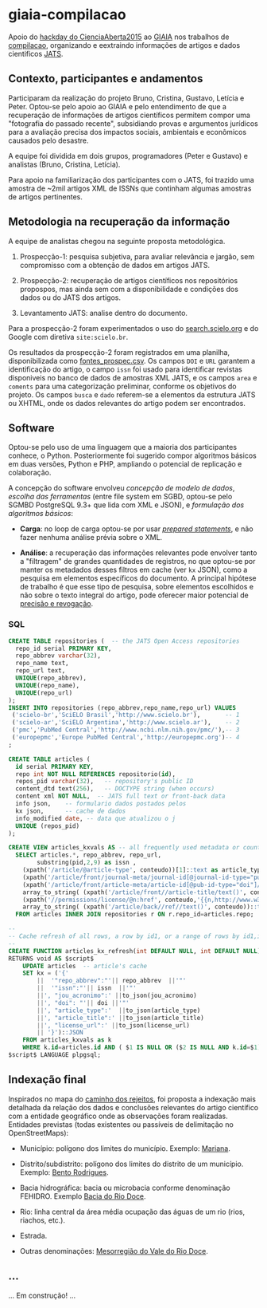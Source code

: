 # giaia-compilacao
Apoio do [hackday do CienciaAberta2015](https://pt.wikiversity.org/wiki/Ci%C3%AAncia_Aberta_2015/Hackday,_sugest%C3%B5es) ao [GIAIA](http://giaia.eco.br/) nos trabalhos de [compilacao](http://giaia.eco.br/compilacao-de-informacoes-e-dados-publicados/), organizando e eextraindo informações de artigos e dados cientificos [JATS](https://en.wikipedia.org/wiki/Journal_Article_Tag_Suite).

## Contexto, participantes e andamentos

Participaram da realização do projeto Bruno, Cristina, Gustavo, Letícia e Peter. Optou-se pelo apoio ao GIAIA e pelo entendimento de que a recuperação de informações de artigos científicos permitem compor uma "fotografia do passado recente", subsidiando provas e argumentos jurídicos para a avaliação precisa dos impactos sociais, ambientais e econômicos causados pelo desastre.

A equipe foi dividida em dois grupos, programadores (Peter e Gustavo) e analistas (Bruno, Cristina, Letícia).

Para apoio na familiarização dos participantes com o JATS, foi trazido uma amostra de ~2mil artigos XML de ISSNs que continham algumas amostras de artigos pertinentes. 

## Metodologia na recuperação da informação
A equipe de analistas chegou na seguinte proposta metodológica.

 1. Prospecção-1: pesquisa subjetiva, para avaliar relevância e jargão, sem compromisso com a obtenção de dados em artigos JATS.

 2. Prospecção-2: recuperação de artigos científicos nos repositórios propospos, mas ainda sem com a disponibilidade e condições dos dados ou do JATS dos artigos.

 3. Levantamento JATS: analise dentro do documento.

Para a prospecção-2 foram experimentados o uso do [search.scielo.org](http://search.scielo.org/) e do Google com diretiva `site:scielo.br`. 

Os resultados da prospecção-2 foram registrados em uma planilha, disponibilizada como [fontes_prospec.csv](data/fontes_prospec.csv). Os campos `DOI` e `URL` garantem a identificação do artigo, o campo `issn` foi usado para identificar revistas disponiveis no banco de dados de amostras XML JATS, e os campos `area` e `coments` para uma categorização preliminar, conforme os objetivos do projeto. Os campos `busca` e `dado` referem-se a elementos da estrutura JATS ou XHTML, onde os dados relevantes do artigo podem ser encontrados.


## Software
Optou-se pelo uso de uma linguagem que a maioria dos participantes conhece, o Python. Posteriormente foi sugerido compor algoritmos básicos em duas versões, Python e PHP, ampliando o potencial de replicação e colaboração.

A concepção do software envolveu *concepção de modelo de dados*, *escolha das ferramentas* (entre file system em SGBD, optou-se pelo SGMBD PostgreSQL 9.3+ que lida com XML e JSON), e *formulação dos algoritmos básicos*:

* **Carga**: no loop de carga optou-se por usar [*prepared statements*](http://php.net/manual/pt_BR/pdo.prepared-statements.php), e não fazer nenhuma análise prévia sobre o XML. 

* **Análise**: a recuperação das informações relevantes pode envolver tanto a "filtragem" de grandes quantidades de registros, no que optou-se por manter os metadados desses filtros em cache (ver `kx` JSON), como a pesquisa em elementos específicos do documento. A principal hipótese de trabalho é que esse tipo de pesquisa, sobre elementos escolhidos e não sobre o texto integral do artigo, pode oferecer maior potencial de [precisão e revogação](https://en.wikipedia.org/wiki/Precision_and_recall).

### SQL
```sql
CREATE TABLE repositories (  -- the JATS Open Access repositories
  repo_id serial PRIMARY KEY,
  repo_abbrev varchar(32),
  repo_name text,
  repo_url text,
  UNIQUE(repo_abbrev),
  UNIQUE(repo_name),
  UNIQUE(repo_url)
);
INSERT INTO repositories (repo_abbrev,repo_name,repo_url) VALUES
 ('scielo-br','SciELO Brasil','http://www.scielo.br'),       -- 1
 ('scielo-ar','SciELO Argentina','http://www.scielo.ar'),    -- 2
 ('pmc','PubMed Central','http://www.ncbi.nlm.nih.gov/pmc/'),-- 3
 ('europepmc','Europe PubMed Central','http://europepmc.org')-- 4
;

CREATE TABLE articles (
  id serial PRIMARY KEY,
  repo int NOT NULL REFERENCES repositorio(id),
  repos_pid varchar(32),   -- repository's public ID
  content_dtd text(256),   -- DOCTYPE string (when occurs)
  content xml NOT NULL,  -- JATS full text or front-back data
  info json,    -- formulario dados postados pelos 
  kx json,      -- cache de dados 
  info_modified date, -- data que atualizou o j 
  UNIQUE (repos_pid)
);

CREATE VIEW articles_kxvals AS -- all frequently used metadata or countings 
  SELECT articles.*, repo_abbrev, repo_url,
        substring(pid,2,9) as issn ,
	(xpath('/article/@article-type', conteudo))[1]::text as article_type,
	(xpath('/article/front/journal-meta/journal-id[@journal-id-type="publisher-id"]/text()', conteudo))[1]::text as jou_acronimo,
	(xpath('/article/front/article-meta/article-id[@pub-id-type="doi"]/text()', conteudo))[1]::text as doi,
	array_to_string( (xpath('/article/front//article-title/text()', conteudo))::text[], ' ', ' ') as article_title,
	(xpath('//permissions/license/@n:href', conteudo,'{{n,http://www.w3.org/1999/xlink}}'))[1]::text as license_url,
	array_to_string( (xpath('/article/back//ref//text()', conteudo))::text[], ' ', ' ') as article_refs	
  FROM articles INNER JOIN repositories r ON r.repo_id=articles.repo;

--
-- Cache refresh of all rows, a row by id1, or a range of rows by id1,id2.
--
CREATE FUNCTION articles_kx_refresh(int DEFAULT NULL, int DEFAULT NULL) 
RETURNS void AS $script$
	UPDATE articles  -- article's cache
	SET kx = ('{'
		||  '"repo_abbrev":"'|| repo_abbrev  ||'"'
		||  '"issn":"'|| issn  ||'"'
		||', "jou_acronimo":' ||to_json(jou_acronimo)
		||', "doi": "'|| doi ||'"'
		||', "article_type":'  ||to_json(article_type)
		||', "article_title":' ||to_json(article_title)
		||', "license_url":' ||to_json(license_url)
		|| '}')::JSON
	FROM articles_kxvals as k
	WHERE k.id=articles.id AND ( $1 IS NULL OR ($2 IS NULL AND k.id=$1) OR (k.id>=$1 AND k.id<=$2) );
$script$ LANGUAGE plpgsql;

```

## Indexação final 

Inspirados no mapa do [caminho dos rejeitos](https://www.google.com/maps/d/viewer?mid=z2hz1UsCLzkQ.kL9XhcKkN7u4), foi proposta a indexação mais detalhada da relação dos dados e conclusões relevantes do artigo científico com a entidade geográfico onde as observações foram realizadas. Entidades previstas (todas existentes ou passíveis de delimitação no OpenStreetMaps):

 * Município:  polígono dos limites do município. Exemplo: [Mariana](https://pt.wikipedia.org/wiki/Mariana).

 * Distrito/subdistrito:  polígono dos limites do distrito de um município. Exemplo: [Bento Rodrigues](https://pt.wikipedia.org/wiki/Bento_Rodrigues).

 * Bacia hidrográfica: bacia ou microbacia conforme denominação FEHIDRO. Exemplo [Bacia do Rio Doce](https://pt.wikipedia.org/wiki/Bacia_do_rio_Doce).

 * Rio: linha central da área média ocupação das águas de um rio (rios, riachos, etc.). 

 * Estrada. 

 * Outras denominações: [Mesorregião do Vale do Rio Doce](https://pt.wikipedia.org/wiki/Mesorregi%C3%A3o_do_Vale_do_Rio_Doce).

## ...

... Em construção! ...



